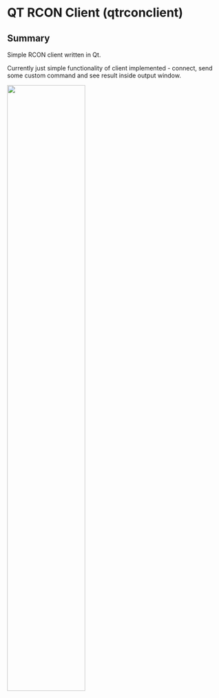 # QT RCON Client (qtrconclient)
## Summary
Simple RCON client written in Qt.

Currently just simple functionality of client implemented - connect, send some custom command and see result inside output window.

<img src="https://user-images.githubusercontent.com/25594311/27468279-a108ee6c-57f1-11e7-84f2-ab2c869665c9.png" width="60%"></img> 

